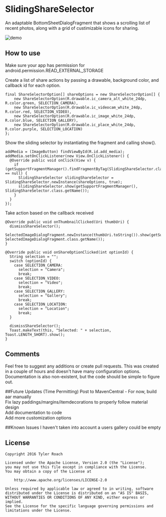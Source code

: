 # SlidingShareSelector

An adaptable BottomSheetDialogFragment that shows a scrolling list of recent photos, along with a grid of custimizable icons for sharing.

![demo](preview.gif?raw=true "Demo Preview")

## How to use
Make sure your app has permission for android.permission.READ_EXTERNAL_STORAGE

Create a list of share actions by passing a drawable, background color, and callback id for each option.
```
final ShareSelectorOption[] shareOptions = new ShareSelectorOption[] {
    new ShareSelectorOption(R.drawable.ic_camera_alt_white_24dp, R.color.green, SELECTION_CAMERA),
    new ShareSelectorOption(R.drawable.ic_videocam_white_24dp, R.color.red, SELECTION_VIDEO),
    new ShareSelectorOption(R.drawable.ic_image_white_24dp, R.color.blue, SELECTION_GALLERY),
    new ShareSelectorOption(R.drawable.ic_place_white_24dp, R.color.purple, SELECTION_LOCATION)
};
```
Show the sliding selector by instantiating the fragment and calling show().
```
addMedia = (ImageButton) findViewById(R.id.add_media);
addMedia.setOnClickListener(new View.OnClickListener() {
  @Override public void onClick(View v) {
    if (getSupportFragmentManager().findFragmentByTag(SlidingShareSelector.class.getName()) == null) {
      SlidingShareSelector slidingShareSelector = SlidingShareSelector.newInstance(shareOptions, true);
      slidingShareSelector.show(getSupportFragmentManager(), SlidingShareSelector.class.getName());
    }
  }
});
```
Take action based on the callback received
```
@Override public void onThumbnailClicked(Uri thumbUri) {
  dismissShareSelector();
  SelectedImageDialogFragment.newInstance(thumbUri.toString()).show(getSupportFragmentManager(), SelectedImageDialogFragment.class.getName());
}

@Override public void onShareOptionClicked(int optionId) {
  String selection = "";
  switch (optionId) {
    case SELECTION_CAMERA:
      selection = "Camera";
      break;
    case SELECTION_VIDEO:
      selection = "Video";
      break;
    case SELECTION_GALLERY:
      selection = "Gallery";
      break;
    case SELECTION_LOCATION:
      selection = "Location";
      break;
  }

  dismissShareSelector();
  Toast.makeText(this, "Selected: " + selection, Toast.LENGTH_SHORT).show();
}
```

## Comments
Feel free to suggest any additions or create pull requests. 
This was created in a couple of hours and doesn't have many configuration options. 
Documentation is also non-existent, but the code should be simple to figure out.

##Future Updates (Time Permitting)
Post to MavenCentral - For now, build aar manually<br>
Fix lazy paddings/margins/itemdecorations to properly follow material design<br>
Add documentation to code<br>
Add more customization options

##Known Issues
I haven't taken into account a users gallery could be empty

## License
```
Copyright 2016 Tyler Roach

Licensed under the Apache License, Version 2.0 (the "License");
you may not use this file except in compliance with the License.
You may obtain a copy of the License at

    http://www.apache.org/licenses/LICENSE-2.0

Unless required by applicable law or agreed to in writing, software
distributed under the License is distributed on an "AS IS" BASIS,
WITHOUT WARRANTIES OR CONDITIONS OF ANY KIND, either express or implied.
See the License for the specific language governing permissions and
limitations under the License.
```
